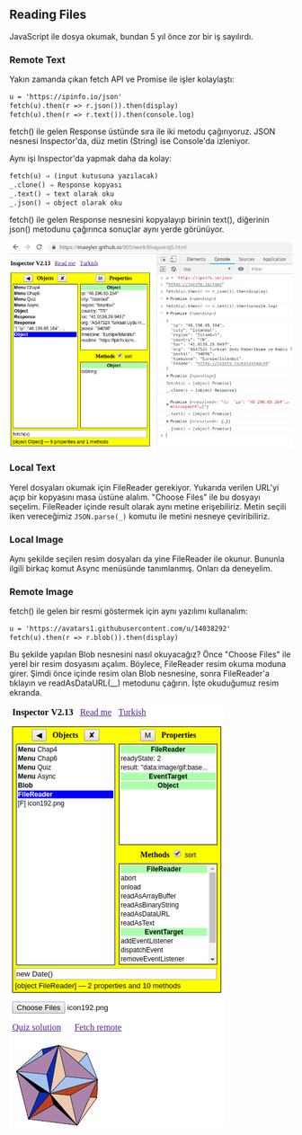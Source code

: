 ## Reading Files

JavaScript ile dosya okumak, bundan 5 yıl önce zor bir iş sayılırdı.

### Remote Text

Yakın zamanda çıkan fetch API ve Promise ile işler kolaylaştı:
```
u = 'https://ipinfo.io/json'
fetch(u).then(r => r.json()).then(display)
fetch(u).then(r => r.text()).then(console.log)
```
fetch() ile gelen Response üstünde sıra ile iki metodu çağırıyoruz. JSON nesnesi Inspector'da, düz metin (String) ise Console'da izleniyor.

Aynı işi Inspector'da yapmak daha da kolay:
```
fetch(u) ⇒ (input kutusuna yazılacak)
_.clone() ⇒ Response kopyası
_.text() ⇒ text olarak oku
_.json() ⇒ object olarak oku
```
fetch() ile gelen Response nesnesini kopyalayıp birinin text(), diğerinin json() metodunu çağırınca sonuçlar aynı yerde görünüyor.

![fetch json](../images/fetch_remote_text.png)

### Local Text

Yerel dosyaları okumak için FileReader gerekiyor. Yukarıda verilen URL'yi açıp bir kopyasını masa üstüne alalım. "Choose Files" ile bu dosyayı seçelim. FileReader içinde result olarak aynı metine erişebiliriz. Metin seçili iken vereceğimiz `JSON.parse(_)` komutu ile metini nesneye çeviribiliriz.

### Local Image

Aynı şekilde seçilen resim dosyaları da yine FileReader ile okunur. Bununla ilgili birkaç komut Async menüsünde tanımlanmış. Onları da deneyelim.

### Remote Image

fetch() ile gelen bir resmi göstermek için aynı yazılımı kullanalım:
```
u = 'https://avatars1.githubusercontent.com/u/14038292'
fetch(u).then(r => r.blob()).then(display)
```
Bu şekilde yapılan Blob nesnesini nasıl okuyacağız? Önce "Choose Files" ile yerel bir resim dosyasını açalım. Böylece, FileReader resim okuma moduna girer. Şimdi önce içinde resim olan Blob nesnesine, sonra FileReader'a tıklayın ve readAsDataURL(__) metodunu çağırın. İşte okuduğumuz resim ekranda.

![fetch image](../images/fetch_remote_image.png)

